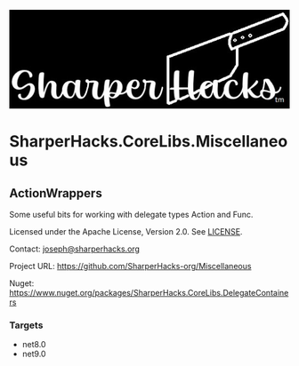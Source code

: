 ![SharperHacks logo](SHLLC-Logo.jpg)
# SharperHacks.CoreLibs.Miscellaneous
## ActionWrappers

Some useful bits for working with delegate types Action and Func.

Licensed under the Apache License, Version 2.0. See [LICENSE](LICENSE).

Contact: joseph@sharperhacks.org

Project URL: https://github.com/SharperHacks-org/Miscellaneous

Nuget: https://www.nuget.org/packages/SharperHacks.CoreLibs.DelegateContainers

### Targets
- net8.0
- net9.0

